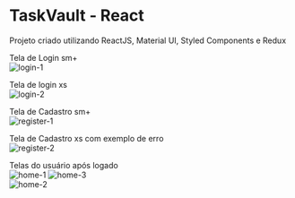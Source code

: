 # TaskVault - React

Projeto criado utilizando ReactJS, Material UI, Styled Components e Redux

Tela de Login sm+
<br>
![login-1](https://user-images.githubusercontent.com/107513634/233882616-7ce645bc-a343-448a-bcf7-1ddc9ae24329.png)

Tela de login xs
<br>
![login-2](https://user-images.githubusercontent.com/107513634/233882676-7e1844bb-1394-4568-8e21-16a421b50c3c.png)

Tela de Cadastro sm+
<br>
![register-1](https://user-images.githubusercontent.com/107513634/233882707-094546e5-33b3-4ed4-b901-b275cc141d28.png)

Tela de Cadastro xs com exemplo de erro
<br>
![register-2](https://user-images.githubusercontent.com/107513634/233882742-dd78dfdf-13ed-463b-8569-95d144b107fe.png)

Telas do usuário após logado
<br>
![home-1](https://user-images.githubusercontent.com/107513634/233882845-c905df70-6377-4827-beec-8c01364215f6.png)
![home-3](https://user-images.githubusercontent.com/107513634/233882888-8564e4ed-d355-4bcc-94c4-98b2a0edb342.png)
<br>
![home-2](https://user-images.githubusercontent.com/107513634/233882873-e6561ef0-4d31-4002-8d22-109958515850.png)
